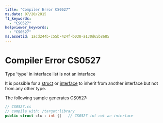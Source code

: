 ```yaml
---
title: "Compiler Error CS0527"
ms.date: 07/20/2015
f1_keywords: 
  - "CS0527"
helpviewer_keywords: 
  - "CS0527"
ms.assetid: 1acd244b-c55b-424f-b038-a130d65b8685
---
```

# Compiler Error CS0527
Type 'type' in interface list is not an interface  
  
 It is possible for a [struct](../language-reference/keywords/struct.md) or [interface](../language-reference/keywords/interface.md) to inherit from another interface but not from any other type.  
  
 The following sample generates CS0527:  
  
```csharp  
// CS0527.cs  
// compile with: /target:library  
public struct clx : int {}   // CS0527 int not an interface  
```
